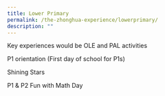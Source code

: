 ```yaml
---
title: Lower Primary
permalink: /the-zhonghua-experience/lowerprimary/
description: ""
---
```


Key experiences would be OLE and PAL activities

P1 orientation (First day of school for P1s)

Shining Stars

P1 & P2 Fun with Math Day

